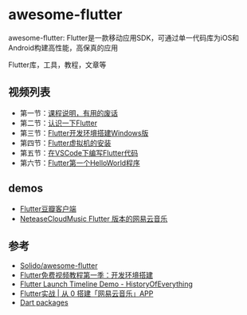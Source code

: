 # awesome-flutter
awesome-flutter: Flutter是一款移动应用SDK，可通过单一代码库为iOS和Android构建高性能，高保真的应用

Flutter库，工具，教程，文章等

## 视频列表
- 第一节：[课程说明，有用的废话 ](https://link.juejin.im/?target=https%3A%2F%2Fv.qq.com%2Fx%2Fpage%2Fa0784q0ctr4.html)
- 第二节：[认识一下Flutter](https://link.juejin.im/?target=https%3A%2F%2Fv.qq.com%2Fx%2Fpage%2Fd0784dvj27q.html)
- 第三节：[Flutter开发环境搭建Windows版](https://link.juejin.im/?target=https%3A%2F%2Fv.qq.com%2Fx%2Fpage%2Fx0784mss5ro.html)
- 第四节：[Flutter虚拟机的安装](https://link.juejin.im/?target=https%3A%2F%2Fv.qq.com%2Fx%2Fpage%2Fh07864yt8o0.html)
- 第五节：[在VSCode下编写Flutter代码 ](https://link.juejin.im/?target=https%3A%2F%2Fv.qq.com%2Fx%2Fpage%2Fp0787vkv2ii.html)
- 第六节：[Flutter第一个HelloWorld程序](https://link.juejin.im/?target=https%3A%2F%2Fv.qq.com%2Fx%2Fpage%2Fx0787yhbu2c.html)



## demos
- [Flutter豆瓣客户端](https://github.com/kaina404/FlutterDouBan)
- [NeteaseCloudMusic Flutter 版本的网易云音乐](https://github.com/wanglu1209/NeteaseCloudMusic)

## 参考

- [Solido/awesome-flutter](https://github.com/Solido/awesome-flutter)
- [Flutter免费视频教程第一季：开发环境搭建](https://juejin.im/post/5be3d54cf265da611d6624d3)
- [Flutter Launch Timeline Demo - HistoryOfEverything](https://github.com/2d-inc/HistoryOfEverything)
- [Flutter实战 | 从 0 搭建「网易云音乐」APP](https://juejin.im/post/5d9de9a2e51d4578282ce25a)
- [Dart packages](https://pub.dev/)
